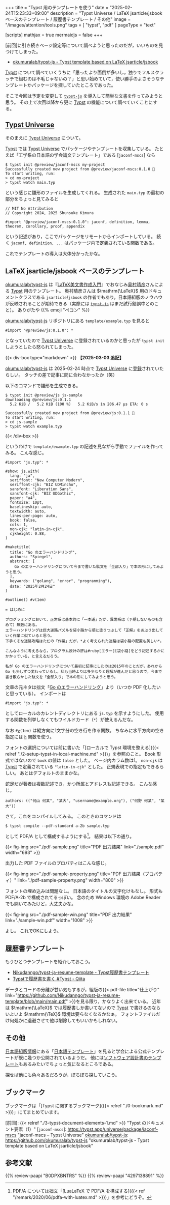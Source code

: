 +++
title = "Typst 用のテンプレートを使う"
date =  "2025-02-24T15:23:33+09:00"
description = "Typst Universe / LaTeX jsarticle/jsbook ベースのテンプレート / 履歴書テンプレート / その他"
image = "/images/attention/tools.png"
tags  = [ "typst", "pdf" ]
pageType = "text"

[scripts]
  mathjax = true
  mermaidjs = false
+++

[前回]に引き続きページ設定等について調べようと思ったのだが，いいものを見つけてしまった。

- [okumuralab/typst-js - Typst template based on LaTeX jsarticle/jsbook](https://github.com/okumuralab/typst-js)

[Typst] について調べていくうちに「思ったより面倒が多いし，独りでフルスクラッチで組むのは不毛じゃないの？」と思い始めていて，使い勝手のよさそうなテンプレートかパッケージを探していたところであった。

そこで今回は予定を変更して [`typst-js`][okumuralab/typst-js] を導入して簡単な文書を作ってみようと思う。
その上で次回以降から更に [Typst] の機能について調べていくことにする。

## [Typst Universe]

そのまえに [Typst Universe] について。

[Typst] では [Typst Universe] でパッケージやテンプレートを収集している。
たとえば「工学系の日本語の学会論文テンプレート」である [`jaconf-mscs`] なら

```text
$ typst init @preview/jaconf-mscs my-project
Successfully created new project from @preview/jaconf-mscs:0.1.0 🎉
To start writing, run:
> cd my-project
> typst watch main.typ
```

という感じに雛形のファイルを生成してくれる。
生成された `main.typ` の最初の部分をちょっと見てみると

```typst
// MIT No Attribution
// Copyright 2024, 2025 Shunsuke Kimura

#import "@preview/jaconf-mscs:0.1.0": jaconf, definition, lemma, theorem, corollary, proof, appendix
```

という記述があり，ここでパッケージをリモートからインポートしている。
続く `jaconf, definition, ...` はパッケージ内で定義されている関数である。

これでテンプレートの導入は大体分かったかな。

## LaTeX jsarticle/jsbook ベースのテンプレート

[okumuralab/typst-js] は『[LaTeX美文書作成入門](https://www.amazon.co.jp/dp/4297138891?tag=baldandersinf-22&linkCode=ogi&th=1&psc=1 "［改訂第9版］LaTeX美文書作成入門 | 奥村 晴彦, 黒木 裕介 |本 | 通販 | Amazon")』でおなじみ[奥村晴彦](https://okumuralab.org/~okumura/ "奥村 晴彦 | Haruhiko Okumura")さんによる [Typst] 用のテンプレート。
奥村晴彦さんは $\mathrm{\LaTeX}$ 用のドキュメントクラスである `jsarticle`/`jsbook` の作者でもあり，日本語組版のノウハウが反映されることが期待できる（実際には [`typst-js`][okumuralab/typst-js] はまだ試行錯誤中とのこと）。
ありがたや {{% emoji "ペコン" %}}

[okumuralab/typst-js] リポジトリにある `template/example.typ` を見ると

```typst
#import "@preview/js:0.1.0": *
```

となっていたので [Typst Universe] に登録されているのかと思ったが `typst init` しようとしたら怒られてしまった。

{{< div-box type="markdown" >}}
**【2025-03-03 追記】**

[okumuralab/typst-js] は 2025-02-24 時点で [Typst Universe] に[登録](https://typst.app/universe/package/js "js – Typst Universe")されていたらしい。
タッチの差で記事に間に合わなかったか（笑）

以下のコマンドで雛形を生成できる。

```text
$ typst init @preview/js js-sample
downloading @preview/js:0.1.1
  5.2 KiB /   5.2 KiB (100 %)   5.2 KiB/s in 206.47 µs ETA: 0 s

Successfully created new project from @preview/js:0.1.1 🎉
To start writing, run:
> cd js-sample
> typst watch example.typ
```

[Typst]: https://typst.app/ "Typst: Compose papers faster"
[Typst Universe]: https://typst.app/universe/ "Typst Universe"
[okumuralab/typst-js]: https://github.com/okumuralab/typst-js "okumuralab/typst-js - Typst template based on LaTeX jsarticle/jsbook"
{{< /div-box >}}

というわけで `template/example.typ` の記述を見ながら手動でファイルを作ってみる。
こんな感じ。

```typst
#import "js.typ": *

#show: js.with(
  lang: "ja",
  seriffont: "New Computer Modern",
  seriffont-cjk: "BIZ UDMincho",
  sansfont: "Liberation Sans",
  sansfont-cjk: "BIZ UDGothic",
  paper: "a4",
  fontsize: 10pt,
  baselineskip: auto,
  textwidth: auto,
  lines-per-page: auto,
  book: false,
  cols: 1,
  non-cjk: "latin-in-cjk",
  cjkheight: 0.88,
)

#maketitle(
  title: "Go のエラーハンドリング",
  authors: "Spiegel",
  abstract: [
    Go のエラーハンドリングについて今まで書いた駄文を「全部入り」で本の形にしてみようと思う。
  ],
  keywords: ("golang", "error", "programming"),
  date: "2025年2月24日"
)

#outline() #v(1em)

= はじめに

プログラミングにおいて，正常系は基本的に「一本道」だが，異常系は（予期しないものも含めて）無数にある。
エラーハンドリングは巨大迷路パズルを袋小路から順に塗りつぶして「正解」をあぶり出していく作業に似ていると思う。
下手くそな迷路攻略はただの「作業」だが，*よく考えられた迷路は袋小路の配置も美しい*。

こんなふうに考えるなら，プログラム設計の肝は#ruby[エラー][袋小路]をどう記述するかにかかっている，と言えるだろう。

私が Go のエラーハンドリングについて最初に記事にしたのは2015年のことだが，あれから Go も少しずつ変わっているし，私も当時よりは多少なりと理解が進んだと思うので，今まで書き散らかした駄文を「全部入り」で本の形にしてみようと思う。
```

文章の元ネタは拙文「[Go のエラーハンドリング](https://zenn.dev/spiegel/books/error-handling-in-golang)」より（いつか PDF 化したいと思っている）。
インポートは

```typst
#import "js.typ": *
```

としてローカルのカレントディレクトリにある `js.typ` を示すようにした。
使用する関数を列挙しなくてもワイルドカード（`*`）が使えるんだな。

なお `#`[`v`]`(1em)` は縦方向に1文字分の空き行を作る関数。
ちなみに水平方向の空き指定には [`h`] 関数を使う。

フォントの選択については前に書いた「[ローカルで Typst 環境を整える]({{< relref "./2-setup-typst-in-local-machine.md" >}})」を参照のこと。
Book 形式ではないので `book` の値は `false` とした。
ページ内カラム数は1。
`non-cjk` は [Typst] で定義されている `"latin-in-cjk"` とした。
正規表現での指定もできるらしい。
あとはデフォルトのままかな。

蛇足だが著者は複数記述でき，かつ所属とアドレスも記述できる。
こんな感じ。

```typst
authors: (("何山 何某", "某大", "username@example.org"), ("何野 何某", "某大"))
```

さて，これをコンパイルしてみる。
このときのコマンドは

```text
$ typst compile --pdf-standard a-2b sample.typ
```

として PDF/A として構成するようにする[^p1]。
結果は以下の通り。

[^p1]: PDF/A については拙文「[LuaLaTeX で PDF/A を構成する]({{< ref "/remark/2020/06/pdfa-with-luatex.md" >}})」を参考にどうぞ。

{{< fig-img src="./pdf-sample.png" title="PDF 出力結果" link="./sample.pdf" width="693" >}}

出力した PDF ファイルのプロパティはこんな感じ。

{{< fig-img src="./pdf-sample-property.png" title="PDF 出力結果（プロパティ）" link="./pdf-sample-property.png" width="800" >}}

フォントの埋め込みは問題なし。
日本語のタイトルの文字化けもなし。
形式も PDF/A-2b で構成されてるっぽい。
念のため Windows 環境の Adobe Reader でも開いてみたけど，大丈夫かな。

{{< fig-img src="./pdf-sample-win.png" title="PDF 出力結果" link="./sample-win.pdf" width="1008" >}}

よし。
これでOKにしよう。

## 履歴書テンプレート

もうひとつテンプレートを紹介しておこう。

- [Nikudanngo/typst-ja-resume-template - Typst履歴書テンプレート](https://github.com/Nikudanngo/typst-ja-resume-template)
- [Typstで履歴書を書く #Typst - Qiita](https://qiita.com/Nikudanngo/items/ed9a452b5f63101fb26b)

データとコードの分離が甘い気もするが，組版の{{< pdf-file title="仕上がり" link="https://github.com/Nikudanngo/typst-ja-resume-template/blob/main/main.pdf" >}}を見る限り，かなりよく出来ている。
近年は $\mathrm{\LaTeX}$ では履歴書しか書いてないので [Typst] で書けるのならいよいよ $\mathrm{\TeX}$ 環境は要らなくなるかなぁ。
フォントファイルだけ何処かに退避させて他は削除してもいいかもしれない。

## その他

[日本語組版情報](https://typst-jp.github.io/docs/japanese/ "日本語組版情報 – Typstドキュメント日本語版")にある「[日本語テンプレート](https://typst-jp.github.io/docs/japanese/templates/ "日本語テンプレート – Typstドキュメント日本語版")」を見ると学会による公式テンプレートが既に幾つか公開されているようだ。
他には[ソフトウェア設計書のテンプレート](https://github.com/ctenopoma/SoftwareDesignTypst "ctenopoma/SoftwareDesignTypst")もあるみたいでちょっと気になるところである。

探せば他にも色々あるだろうが，ぼちぼち探していこう。

## ブックマーク

ブックマークは「[Typst に関するブックマーク]({{< relref "./0-bookmark.md" >}})」にてまとめています。

[Typst]: https://typst.app/ "Typst: Compose papers faster"
[Typst Documentation]: https://typst.app/docs/ "Typst Documentation"
[Tutorial]: https://typst.app/docs/tutorial "Tutorial – Typst Documentation"
[document]: https://typst.app/docs/reference/model/document/ "Document Function – Typst Documentation"
[Typst Universe]: https://typst.app/universe/ "Typst Universe"
[`v`]: https://typst.app/docs/reference/layout/v/ "Spacing (V) Function – Typst Documentation"
[`h`]: https://typst.app/docs/reference/layout/h/ "Spacing (H) Function – Typst Documentation"

[前回]: {{< relref "./3-typst-document-elements-1.md" >}} "Typst のドキュメント要素（1）"
[`jaconf-mscs`]: https://typst.app/universe/package/jaconf-mscs "jaconf-mscs – Typst Universe"
[okumuralab/typst-js]: https://github.com/okumuralab/typst-js "okumuralab/typst-js - Typst template based on LaTeX jsarticle/jsbook"


## 参考文献

{{% review-paapi "B0DPXBNTRS" %}} <!-- Typst完全入門-->
{{% review-paapi "4297138891" %}} <!-- ［改訂第9版］LaTeX美文書作成入門 -->
